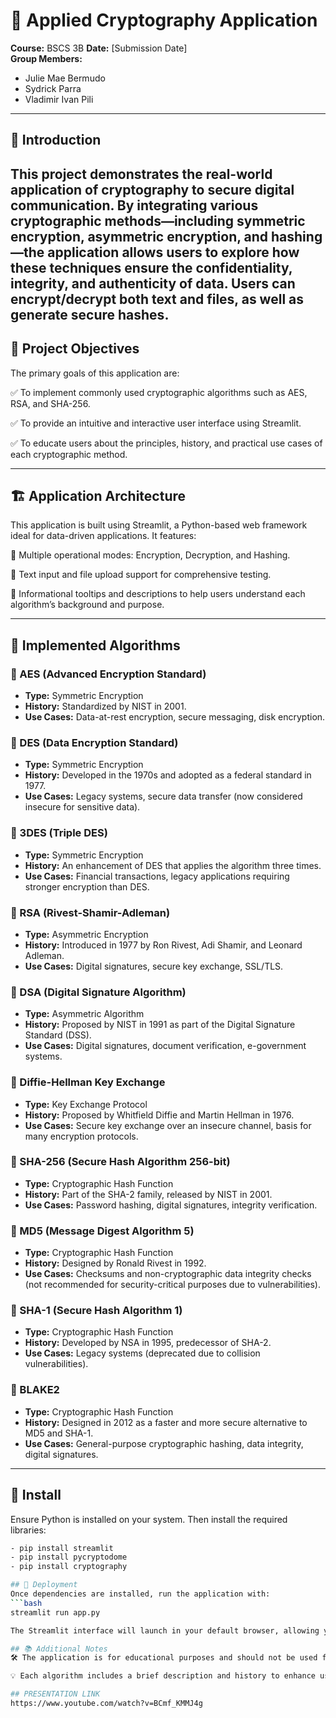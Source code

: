 # 🔐 Applied Cryptography Application

**Course:** BSCS 3B 
**Date:** [Submission Date]  
**Group Members:**  
- Julie Mae Bermudo
- Sydrick Parra
- Vladimir Ivan Pili

---

## 📌 Introduction
This project demonstrates the real-world application of cryptography to secure digital communication. By integrating various cryptographic methods—including symmetric encryption, asymmetric encryption, and hashing—the application allows users to explore how these techniques ensure the confidentiality, integrity, and authenticity of data. Users can encrypt/decrypt both text and files, as well as generate secure hashes.
---

## 🎯 Project Objectives
The primary goals of this application are:

✅ To implement commonly used cryptographic algorithms such as AES, RSA, and SHA-256.

✅ To provide an intuitive and interactive user interface using Streamlit.

✅ To educate users about the principles, history, and practical use cases of each cryptographic method.

---

## 🏗️ Application Architecture
This application is built using Streamlit, a Python-based web framework ideal for data-driven applications. It features:

📄 Multiple operational modes: Encryption, Decryption, and Hashing.

🧾 Text input and file upload support for comprehensive testing.

🧠 Informational tooltips and descriptions to help users understand each algorithm’s background and purpose.

---

## 🔐 Implemented Algorithms

### 🔸 AES (Advanced Encryption Standard)
- **Type:** Symmetric Encryption
- **History:** Standardized by NIST in 2001.
- **Use Cases:** Data-at-rest encryption, secure messaging, disk encryption.

### 🔸 DES (Data Encryption Standard)
- **Type:** Symmetric Encryption
- **History:** Developed in the 1970s and adopted as a federal standard in 1977.
- **Use Cases:** Legacy systems, secure data transfer (now considered insecure for sensitive data).

### 🔸 3DES (Triple DES)
- **Type:** Symmetric Encryption
- **History:** An enhancement of DES that applies the algorithm three times.
- **Use Cases:** Financial transactions, legacy applications requiring stronger encryption than DES.

### 🔸 RSA (Rivest-Shamir-Adleman)
- **Type:** Asymmetric Encryption
- **History:** Introduced in 1977 by Ron Rivest, Adi Shamir, and Leonard Adleman.
- **Use Cases:** Digital signatures, secure key exchange, SSL/TLS.

### 🔸 DSA (Digital Signature Algorithm)
- **Type:** Asymmetric Algorithm
- **History:** Proposed by NIST in 1991 as part of the Digital Signature Standard (DSS).
- **Use Cases:** Digital signatures, document verification, e-government systems.

### 🔸 Diffie-Hellman Key Exchange
- **Type:** Key Exchange Protocol
- **History:** Proposed by Whitfield Diffie and Martin Hellman in 1976.
- **Use Cases:** Secure key exchange over an insecure channel, basis for many encryption protocols.

### 🔸 SHA-256 (Secure Hash Algorithm 256-bit)
- **Type:** Cryptographic Hash Function
- **History:** Part of the SHA-2 family, released by NIST in 2001.
- **Use Cases:** Password hashing, digital signatures, integrity verification.

### 🔸 MD5 (Message Digest Algorithm 5)
- **Type:** Cryptographic Hash Function
- **History:** Designed by Ronald Rivest in 1992.
- **Use Cases:** Checksums and non-cryptographic data integrity checks (not recommended for security-critical purposes due to vulnerabilities).

### 🔸 SHA-1 (Secure Hash Algorithm 1)
- **Type:** Cryptographic Hash Function
- **History:** Developed by NSA in 1995, predecessor of SHA-2.
- **Use Cases:** Legacy systems (deprecated due to collision vulnerabilities).

### 🔸 BLAKE2
- **Type:** Cryptographic Hash Function
- **History:** Designed in 2012 as a faster and more secure alternative to MD5 and SHA-1.
- **Use Cases:** General-purpose cryptographic hashing, data integrity, digital signatures.

---

## 🚀 Install
Ensure Python is installed on your system. Then install the required libraries:
```bash
- pip install streamlit
- pip install pycryptodome
- pip install cryptography

## 🚀 Deployment
Once dependencies are installed, run the application with:
```bash
streamlit run app.py

The Streamlit interface will launch in your default browser, allowing you to start encrypting, decrypting, and hashing data interactively.

## 📚 Additional Notes
🛠️ The application is for educational purposes and should not be used for production-grade security.

💡 Each algorithm includes a brief description and history to enhance user understanding.

## PRESENTATION LINK
https://www.youtube.com/watch?v=BCmf_KMMJ4g